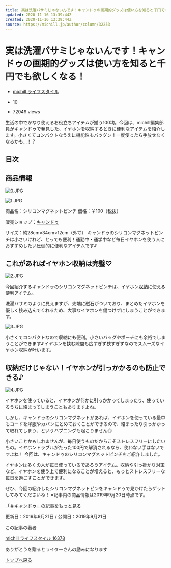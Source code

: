 ```yaml
---
title: 実は洗濯バサミじゃないんです！キャンドゥの画期的グッズは使い方を知ると千円でも欲しくなる！ | michill（ミチル）
updated: 2020-11-16 13:39:44Z
created: 2020-11-16 13:39:44Z
source: https://michill.jp/author/column/32253
---
```


# 実は洗濯バサミじゃないんです！キャンドゥの画期的グッズは使い方を知ると千円でも欲しくなる！

- [michill ライフスタイル](https://michill.jp/writer/michill_lifestyle)

- 10

- 72049 views

生活の中でかなり使えるお役立ちアイテムが揃う100均。今回は、michill編集部員がキャンドゥで発見した、イヤホンを収納するときに便利なアイテムを紹介します。小さくてコンパクトなうえに機能性もバツグン！一度使ったら手放せなくなるかも…！？

## 目次

## 商品情報

![0.JPG](../_resources/0.JPG)

![1.JPG](../_resources/1.JPG)

商品名：シリコンマグネットピンチ
価格：￥100（税抜）

販売ショップ：[キャンドゥ](https://michill.jp/keyword/%E3%82%AD%E3%83%A3%E3%83%B3%E3%83%89%E3%82%A5)

サイズ：約28cm×34cm×12cm（外寸）
キャンドゥのシリコンマグネットピンチは小さいけれど、とっても便利！通勤中・通学中など毎日イヤホンを使う人におすすめしたい圧倒的に便利なアイテムです♪

## これがあればイヤホン収納は完璧♡

![2.JPG](../_resources/2.JPG)

今回紹介するキャンドゥのシリコンマグネットピンチは、イヤホン[収納](https://michill.jp/keyword/%E5%8F%8E%E7%B4%8D)に使える便利アイテム。

洗濯バサミのように見えますが、先端に磁石がついており、まとめたイヤホンを優しく挟み込んでくれるため、大事なイヤホンを傷つけずにしまうことができます。

![3.JPG](../_resources/3.JPG)

小さくてコンパクトなので収納にも便利。小さいバッグやポーチにも余裕でしまうことができます♪イヤホンを挟む隙間も広すぎず狭すぎずなのでスムーズなイヤホン収納が叶います。

## 収納だけじゃない！イヤホンが引っかかるのも防止できる♪

![4.JPG](../_resources/4.JPG)

イヤホンを使っていると、イヤホンが何かに引っかかってしまったり、使っているうちに絡まってしまうこともありますよね。

しかし、キャンドゥのシリコンマグネットがあれば、イヤホンを使っている最中もコードを洋服やカバンにとめておくことができるので、絡まったり引っかかって取れてしまう、というハプニングも起こりません◎

小さいことかもしれませんが、毎日使うものだからこそストレスフリーにしたいもの。イヤホントラブルがたった100円で解消されるなら、使わない手はないですよね！
今回は、キャンドゥのシリコンマグネットピンチをご紹介しました。

イヤホンは多くの人が毎日使っているであろうアイテム。収納や引っ掛かり対策など、イヤホンを使う上で便利になることが増えると、もっとストレスフリーな毎日を過ごすことができます。

ぜひ、今回の紹介したシリコンマグネットピンをキャンドゥで見かけたらゲットしてみてくださいね！
※記事内の商品情報は2019年9月20日時点です。

[「＃キャンドゥ」の記事をもっと見る](https://michill.jp/keyword/%E3%82%AD%E3%83%A3%E3%83%B3%E3%83%89%E3%82%A5)

 更新日：2019年9月21日 /  公開日：2019年9月21日

この記事の著者

 [  michill ライフスタイル    16378](https://michill.jp/writer/michill_lifestyle)

ありがとうを贈るとライターさんの励みになります

 [トップへ戻る](https://michill.jp/)